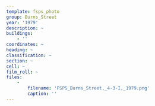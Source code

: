 ```yaml
---
template: fsps_photo
group: Burns_Street
year: '1979'
description: ~
buildings:
    - ''
coordinates: ~
heading: ~
classification: ~
section: ~
cell: ~
film_roll: ~
files:
    -
        filename: 'FSPS_Burns_Street,_4-3-I,_1979.png'
        caption: ''
---
```

